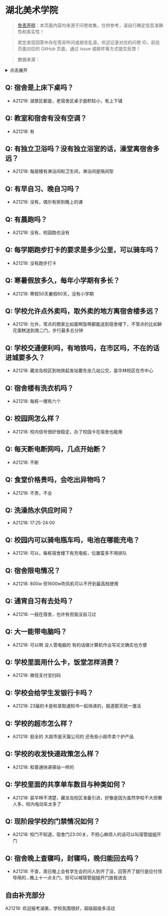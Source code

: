 # 湖北美术学院

> [免责声明](https://colleges.chat/#_3)：本页面内容均来源于问卷收集，仅供参考，请自行确定信息准确性和真实性！

> 若您发现回答中存在答非所问或胡言乱语，欢迎记录对应的问卷 ID，前往页面对应的 GitHub 页面，通过 issue 或邮件等方式提交反馈！

> 数据来源：

<details><summary>点击展开</summary>
<ul>
<li>A21218: 520166255@qq.com (2023 年 11 月)</li>
</ul>
</details>

## Q: 宿舍是上床下桌吗？

- A21218: 湖景区都是，老宿舍区桌子面积较小，有上下铺

## Q: 教室和宿舍有没有空调？

- A21218: 有

## Q: 有独立卫浴吗？没有独立浴室的话，澡堂离宿舍多远？

- A21218: 每层楼有淋浴间和卫生间，淋浴间是隔间型

## Q: 有早自习、晚自习吗？

- A21218: 没有，偶尔有排到晚上的课

## Q: 有晨跑吗？

- A21218: 没有，校园跑也没有

## Q: 每学期跑步打卡的要求是多少公里，可以骑车吗？

- A21218: 没有跑步打卡

## Q: 寒暑假放多久，每年小学期有多长？

- A21218: 寒假50天暑假60天，没有小学期

## Q: 学校允许点外卖吗，取外卖的地方离宿舍楼多远？

- A21218: 允许，常点的商家比如面啊饭啊都能送到宿舍楼下，不常点的比如鲜花蛋糕送到南二门，步行最多五分钟

## Q: 学校交通便利吗，有地铁吗，在市区吗，不在的话进城要多久？

- A21218: 藏龙岛校区到地铁起发站要先坐几站公交，昙华林校区在市中心

## Q: 宿舍楼有洗衣机吗？

- A21218: 每栋一楼有六个

## Q: 校园网怎么样？

- A21218: 校内信号很好很稳定，办了校园卡在宿舍也能用

## Q: 每天断电断网吗，几点开始断？

- A21218: 不断

## Q: 食堂价格贵吗，会吃出异物吗？

- A21218: 不贵，不会

## Q: 洗澡热水供应时间？

- A21218: 17:25-24:00

## Q: 校园内可以骑电瓶车吗，电池在哪能充电？

- A21218: 可以，每栋宿舍楼下有充电桩，位置蛮多不用排队

## Q: 宿舍限电情况？

- A21218: 800w 但1600w吹风机可以不开到最高档使用

## Q: 通宵自习有去处吗？

- A21218: 一般在宿舍，也许有但我没自习过

## Q: 大一能带电脑吗？

- A21218: 可以啊 没人管电脑的 有的话做计算机作业写论文确实也方便

## Q: 学校里面用什么卡，饭堂怎样消费？

- A21218: 微信支付宝扫码

## Q: 学校会给学生发银行卡吗？

- A21218: 23届的卡是和录取通知书一起快递的，报道那天统一激活

## Q: 学校的超市怎么样？

- A21218: 挺全的 大超市是天猫公司的 还有些小超市卖个护产品

## Q: 学校的收发快递政策怎么样？

- A21218: 和普通快递驿站一样的

## Q: 学校里面的共享单车数目与种类如何？

- A21218: 昙华林不清楚，藏龙岛校区准备引进，好像是因为虽然学校不大但懒人多，校内电动车太多了

## Q: 现阶段学校的门禁情况如何？

- A21218: 校门不知道，宿舍门23:00关，不担心麻烦人的话可以叫宿管姐姐开门

## Q: 宿舍晚上查寝吗，封寝吗，晚归能回去吗？

- A21218: 不查，周日晚上会有学生会的问人到齐了没，回答齐了就行是应付领导用的…晚上十一点关门，但可以喊宿管姐姐开门放我进去

## 自由补充部分

A21218: 欢迎报考湖美，学校氛围很好，超级超级多活动